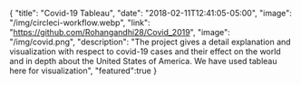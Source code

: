 {
  "title": "Covid-19 Tableau",
  "date": "2018-02-11T12:41:05-05:00",
  "image": "/img/circleci-workflow.webp",
  "link": "https://github.com/Rohangandhi28/Covid_2019",
  "image": "/img/covid.png",
  "description": "The project gives a detail explanation and visualization with respect to covid-19 cases and their effect on the world and in depth about the United States of America. We have used tableau here for visualization",
  "featured":true
}
